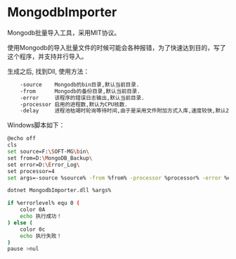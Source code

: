 # MongodbImporter

Mongodb批量导入工具，采用MIT协议。

使用Mongodb的导入批量文件的时候可能会各种报错，为了快速达到目的，写了这个程序，并支持并行导入。


生成之后, 找到Dll, 使用方法：

```html
    -source    Mongodb的bin目录,默认当前目录.
    -from      Mongodb的备份目录,默认当前目录.
    -error     该程序的错误日志输出,默认当前目录.
    -processor 启用的进程数,默认为CPU核数.
    -delay     进程池枯竭时轮询等待时间,由于是采用文件附加方式入库,速度较快,默认200毫秒.
```



Windows脚本如下：

```bash
@echo off
cls
set source=F:\SOFT-MG\bin\
set from=D:\MongoDB_Backup\
set error=D:\Error_Log\
set processor=4
set args=-source %source% -from %from% -processor %processor% -error %error%

dotnet MongodbImporter.dll %args%

if %errorlevel% equ 0 (
	color 0A
	echo 执行成功！
) else (
	color 0c
	echo 执行失败！
)
pause >nul
```



